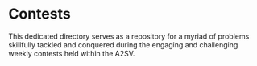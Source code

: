 # Contests

This dedicated directory serves as a repository for a myriad of problems skillfully tackled and conquered during the engaging and challenging weekly contests held within the A2SV.
